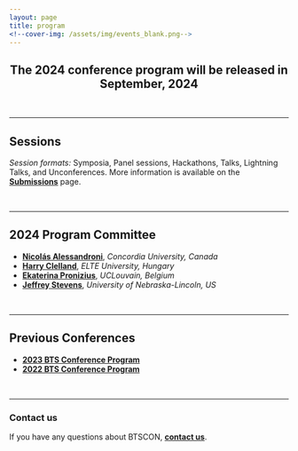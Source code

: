 ```yaml
---
layout: page
title: program
<!--cover-img: /assets/img/events_blank.png-->
---
```


<!--
<h4 align="center"><i>Note:</i> The live conference schedule with links to sessions will be provided to conference registrants via email. To access the live schedule, <a href="{{site.baseurl}}/registration/">REGISTER NOW</a></h4>


<iframe src="https://docs.google.com/document/d/e/2PACX-1vRjEo4C0ED_1zqmipc2BnWZPFU-kaEL6YbXhkuehNbuQEhp4g8ue394QZLJb6hx0znx0tolHuSXmOCT/pub?embedded=true" width="750" height="500"></iframe>

<h3><a href="https://docs.google.com/document/d/1oaoYdM5wclx9PRBcThPSmPXMQvmGHZB2qbF-h7c_vok/edit?usp=sharing" target="blank">View the 2023 BTS Conference Program here</a></h3>

> Note: Session times subject to change
-->

<h2 align="center">The 2024 conference program will be released in September, 2024</h2>

<br>



***

## Sessions

*Session formats:* Symposia, Panel sessions, Hackathons, Talks, Lightning Talks, and Unconferences. More information is available on the [**Submissions**]({{site.baseurl}}/submissions/) page.

<br>

***

## 2024 Program Committee
* [**Nicolás Alessandroni**](https://scholar.google.com/citations?user=O0JkchsAAAAJ&hl=en), *Concordia University, Canada*
* [**Harry Clelland**](https://scholar.google.com/citations?user=BfKnTpEAAAAJ&hl=en), *ELTE University, Hungary*
* [**Ekaterina Pronizius**](https://pronizius.com/), *UCLouvain, Belgium*
* [**Jeffrey Stevens**](https://jeffreyrstevens.quarto.pub/), *University of Nebraska-Lincoln, US*

<br>

***

## Previous Conferences

* <a href="https://docs.google.com/document/d/1oaoYdM5wclx9PRBcThPSmPXMQvmGHZB2qbF-h7c_vok/edit?usp=sharing" target="blank"><b>2023 BTS Conference Program</b></a>
* <a href="https://docs.google.com/document/d/17m6t7or53uvFErIW_WHvegwlwV2Cq_rvG5ny-4cBkpM/edit?usp=sharing" target="blank"><b>2022 BTS Conference Program</b></a>

<br>

***

### Contact us
If you have any questions about BTSCON, [**contact us**](mailto:bigteamscienceconference@gmail.com).

<br>
<br>

